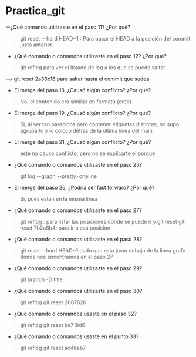# Practica_git

--¿Qué comando utilizaste en el paso 11? ¿Por qué?
    
>git reset —hard HEAD~1 : Para pasar el HEAD a la posición del commit justo anterior.


- ¿Qué comando o comandos utilizaste en el paso 12? ¿Por qué?

>git reflog  para ver el listado de log a los que se puede saltar

—> git reset 2a36c16 para saltar hasta el commit que sedea

- El merge del paso 13, ¿Causó algún conflicto? ¿Por qué?

>No, el contenido era similiar en formato (creo)


- El merge del paso 19, ¿Causó algún conflicto? ¿Por qué?

>Si, al ser tan parecidos pero contener etiquetas distintas, no supo agruparlo y lo coloco detras de la última linea del main


- El merge del paso 21, ¿Causó algún conflicto? ¿Por qué?
>este no causo conflicto, pero no se explicarte el porque


- ¿Qué comando o comandos utilizaste en el paso 25?

>git log --graph --pretty=oneline


- El merge del paso 26, ¿Podría ser fast forward? ¿Por qué?

>Si, pues estan en la misma linea 


- ¿Qué comando o comandos utilizaste en el paso 27?

>git reflog :  para listar las posiciones donde se puede ir y git reset git reset 7b2a8b4:  para ir a esa posición 


- ¿Qué comando o comandos utilizaste en el paso 28?

>git reset --hard HEAD~1 dado que esta justo debajo de la linea grafo  donde nos encontramos en el paso 27 

- ¿Qué comando o comandos utilizaste en el paso 29?

>git branch -D title


- ¿Qué comando o comandos utilizaste en el paso 30?

>git reflog
>git reset 2607820

- ¿Qué comando o comandos usaste en el paso 32?

>git reflog
>git reset be718d6

- ¿Qué comando o comandos usaste en el punto 33?

>git reflog
>git reset ac4bab7
